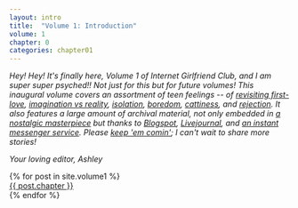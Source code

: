 ```yaml
---
layout: intro
title:  "Volume 1: Introduction"
volume: 1
chapter: 0
categories: chapter01
---
```


*Hey! Hey! It's finally here, Volume 1 of Internet Girlfriend Club, and I am super super psyched!! Not just for this but for future volumes! This inaugural volume covers an assortment of teen feelings -- of [revisiting first-love]((/volume1/1.html)), [imagination vs reality](/volume1/2.html), [isolation](/volume1/2.html), [boredom](/volume1/4.html), [cattiness](/volume1/5.html), and [rejection](/volume1/6.html). It also features a large amount of archival material, not only embedded in [a nostalgic masterpiece](/volume1/3.html) but thanks to [Blogspot](/volume1/2.html), [Livejournal](/volume1/6.html), and [an instant messenger service](/volume1/5.html). Please [keep 'em comin'](/cfp); I can't wait to share more stories!*

*Your loving editor, Ashley*

<div class="showcase center">
  {% for post in site.volume1 %}
    <div class="showcase-item"><a href="{{ post.url }}">{{ post.chapter }}</a></div>
  {% endfor %}
</div>
